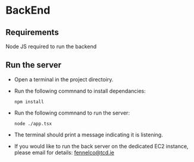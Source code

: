 # BackEnd

## Requirements ##

Node JS required to run the backend

## Run the server ##

* Open a terminal in the project directoiry.

* Run the following commnand to install dependancies:

    `npm install`

* Run the following commnand to run the server:

    `node ./app.tsx`
    
* The terminal should print a message indicating it is listening.


- If you would like to run the back server on the dedicated EC2 instance, please email for details: fennelco@tcd.ie
  
  


